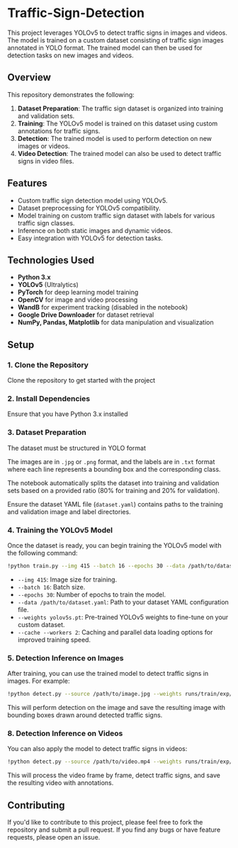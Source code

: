 # Traffic-Sign-Detection

This project leverages YOLOv5 to detect traffic signs in images and videos. The model is trained on a custom dataset consisting of traffic sign images annotated in YOLO format. The trained model can then be used for detection tasks on new images and videos.

## Overview

This repository demonstrates the following:
1. **Dataset Preparation**: The traffic sign dataset is organized into training and validation sets.
2. **Training**: The YOLOv5 model is trained on this dataset using custom annotations for traffic signs.
3. **Detection**: The trained model is used to perform detection on new images or videos.
4. **Video Detection**: The trained model can also be used to detect traffic signs in video files.

## Features

- Custom traffic sign detection model using YOLOv5.
- Dataset preprocessing for YOLOv5 compatibility.
- Model training on custom traffic sign dataset with labels for various traffic sign classes.
- Inference on both static images and dynamic videos.
- Easy integration with YOLOv5 for detection tasks.

## Technologies Used

- **Python 3.x**
- **YOLOv5** (Ultralytics)
- **PyTorch** for deep learning model training
- **OpenCV** for image and video processing
- **WandB** for experiment tracking (disabled in the notebook)
- **Google Drive Downloader** for dataset retrieval
- **NumPy, Pandas, Matplotlib** for data manipulation and visualization

## Setup

### 1. Clone the Repository
Clone the repository to get started with the project


### 2. Install Dependencies
Ensure that you have Python 3.x installed


### 3. Dataset Preparation
The dataset must be structured in YOLO format


The images are in `.jpg` or `.png` format, and the labels are in `.txt` format where each line represents a bounding box and the corresponding class.

The notebook automatically splits the dataset into training and validation sets based on a provided ratio (80% for training and 20% for validation).


Ensure the dataset YAML file (`dataset.yaml`) contains paths to the training and validation image and label directories.

### 4. Training the YOLOv5 Model
Once the dataset is ready, you can begin training the YOLOv5 model with the following command:
```bash
!python train.py --img 415 --batch 16 --epochs 30 --data /path/to/dataset.yaml --weights yolov5s.pt --cache --workers 2
```
- `--img 415`: Image size for training.
- `--batch 16`: Batch size.
- `--epochs 30`: Number of epochs to train the model.
- `--data /path/to/dataset.yaml`: Path to your dataset YAML configuration file.
- `--weights yolov5s.pt`: Pre-trained YOLOv5 weights to fine-tune on your custom dataset.
- `--cache --workers 2`: Caching and parallel data loading options for improved training speed.

### 5. Detection Inference on Images
After training, you can use the trained model to detect traffic signs in images. For example:
```bash
!python detect.py --source /path/to/image.jpg --weights runs/train/exp/weights/best.pt
```
This will perform detection on the image and save the resulting image with bounding boxes drawn around detected traffic signs.

### 8. Detection Inference on Videos
You can also apply the model to detect traffic signs in videos:
```bash
!python detect.py --source /path/to/video.mp4 --weights runs/train/exp/weights/best.pt
```
This will process the video frame by frame, detect traffic signs, and save the resulting video with annotations.



## Contributing

If you'd like to contribute to this project, please feel free to fork the repository and submit a pull request. If you find any bugs or have feature requests, please open an issue.
